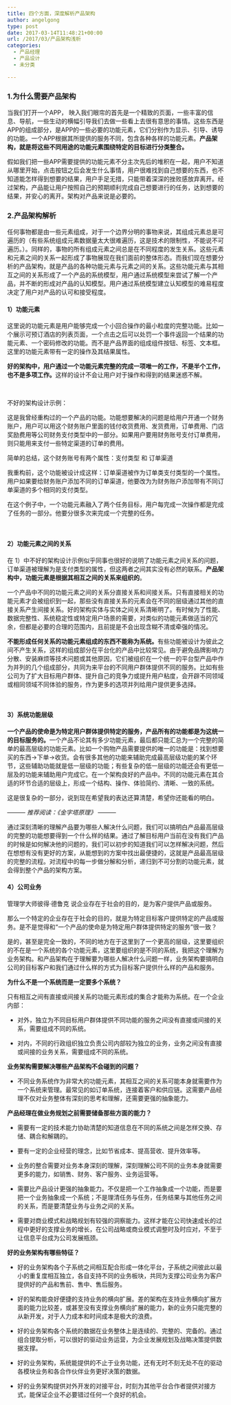 ```yaml
---
title: 四个方面，深度解析产品架构
author: angelgong
type: post
date: 2017-03-14T11:48:21+00:00
url: /2017/03/产品架构浅析
categories:
  - 产品经理
  - 产品设计
  - 未分类

---
```

<h3 cid="c5" mdtype="heading">
  1.为什么需要产品架构<br />
</h3>

<p cid="c7" mdtype="paragraph">
  当我们打开一个APP， 映入我们眼帘的首先是一个精致的页面，一些丰富的信息、导航，一些生动的横幅引导我们去做一些看上去很有意思的事情。这些东西是APP的组成部分，是APP的一些必要的功能元素，它们分别作为显示、引导、诱导的功能。一个APP根据其所提供的服务不同，包含各种各样的功能元素。<strong>产品架构，就是将这些不同用途的功能元素围绕特定的目标进行分类整合。</strong>
</p>

<p cid="c9" mdtype="paragraph">
  假如我们把一些APP需要提供的功能元素不分主次先后的堆积在一起，用户不知道从哪里开始，点击按钮之后会发生什么事情，用户很难找到自己想要的东西，也不知道能怎样得到想要的结果，用户手足无措，只能带着深深的挫败感放弃离开。经过架构，产品能让用户按照自己的预期顺利完成自己想要进行的任务，达到想要的结果，并安心的离开。架构对产品来说是必要的。
</p>

<h3 cid="c11" mdtype="heading">
  2.产品架构解析<br />
</h3>

<p cid="c12" mdtype="paragraph">
  任何事物都是由一些元素组成，对于一个边界分明的事物来说，其组成元素总是可遍历的（有些系统组成元素数据量太大很难遍历，这是技术的限制性，不能说不可遍历。）。同样的，事物的所有组成元素之间总是在不同程度的发生关系。这些元素和元素之间的关系一起形成了事物展现在我们面前的整体形态。而我们现在想要分析的产品架构，就是产品的各种功能元素与元素之间的关系。这些功能元素与其相互之间的关系形成了一个产品的系统模型，用户通过系统模型来尝试了解一个产品，并不断的形成对产品的认知模型。用户通过系统模型建立认知模型的难易程度决定了用户对产品的认可和接受程度。
</p>

<h4 cid="c14" mdtype="heading">
  1）功能元素<br />
</h4>

<p cid="c15" mdtype="paragraph">
  这里说的功能元素是用户能够完成一个小回合操作的最小粒度的完整功能。比如一个展示可预订酒店的列表页面，一个点击之后可以处罚一个事件返回一个结果的功能元素、一个密码修改的功能。而不是产品界面的组成组件按钮、标签、文本框。这里的功能元素带有一定的操作及其结果属性。
</p>

<p cid="c17" mdtype="paragraph">
  <strong>好的架构中，用户通过一个功能元素完整的完成一项唯一的工作，不是半个工作，也不是多项工作。</strong>这样的设计不会让用户对于操作和得到的结果迷惑不解。
</p>

<p cid="c19" mdtype="paragraph">
  &nbsp;
</p>

<p cid="c21" mdtype="paragraph">
  不好的架构设计示例：
</p>

<p cid="c23" mdtype="paragraph">
  这是我曾经重构过的一个产品的功能。功能想要解决的问题是给用户开通一个财务账户，用户可以用这个财务账户里面的钱付收货费用、发货费用，订单费用、门店奖励费用等公司财务支付类型中的一部分。如果用户要用财务账号支付订单费用，则只能用来支付一些特定渠道的订单的费用。
</p>

<p cid="c25" mdtype="paragraph">
  简单的总结，这个财务账号有两个属性：支付类型 和 订单渠道
</p>

<p cid="c27" mdtype="paragraph">
  <a href="GIF89a? ?  ????   !?   ,    ?  ?????????ڋ?޼???H?扦?ʶ???L???????? ?Ģ??L*?̦? ?J?Ԫ???j?ܮ???????N????? ?????????????(8HXhx????????)9IYiy???????? *:JZj*???ʱ????JK[+;Q?J˓?ыj??+\l|?p????? ? ? ]?m] 2??]??͒= ?k?N?^>N1n<br /> oK??N1𮯌???=$?L?k?>~??%?Q???|?&?&#8221;3 ?t ?p?FzG?8??ǌ????/U?t???;?&&#8221;?yR?͟9=V? t&B?ۊ2??m?P??,???tVV???JÚ4(ΰ1?ܺt?L?:56???ٴW_ĤwmKS<br /> |?k0lW?=?????^??/??m???? ?V)^?%7????W?R?????Fk&ʔ*?n?+?Y??ɹa??ۻt^?UG?????,??M??㺴?#?Wwp?ϩ??~???$???A9?u???+?~?????7????(???g??}??G?y6??\{?%?????w`n^??{?E&#8217;փFxak????!????Z?a?Ǩ$?\?(??&#8221;??? 6?vV?3?(???(?? ?(`?#????I?ds@??c?ɢ? ??b?SvP%/?x&#8221;?(9ݗ??Y?Q^i%?]g}L?&?ZbX$??5?&#8221;?z? ??~?f?&?|sJi???&#8217;???v疖>??2G:t?_?I??l>??|???^??B???*i??%9??6:랯ښe????8?n?k????h?? +??n?l?&#8211;J+??~<br /> ?z+?w?B<br /> l???6.??:趼?w??6M?????Y?e??*?????w?j????j?o??f?#â?k&#8221;??F;???BLg??:U???<br /> ?0?k1? cJ1?<br /> 7<2~??,?'??2?????Ö?q??<D̦???? O+pC?Ό?L?Z?m7S???5?ڱ?7???Pw?/?!#?p?SS?4?g[?O??̴3n??3?2??+?q?ݮXK?M??^6ЊV]??T;m??I?͸??w???m?O y?E???|+[M??S?㖛?7???[x?`r {??+????M?h?~??ޡ??????.ݻ? ?g??V?????x?Α?<??~x????<?+/?v??????#q~Ƽ???????v??i/x??p{?????ى;o??x?{???=F?/x?#???��???K?Zj?5???}? L???zhO?k??W<?|??^q??AAaz??![X@T?~?????.??????H??)а???!9?C?ЄF|tT8?H?y ????=???n?2??X,?!p?ɋ?P0w??Ue6M?D??qOd??У?$Nznl?H<??G̣?Ƙ?E6??e???hI?5?d)4$????K?1}v?[&%I?-^L?~?????A??|A;d?`9?:R/?Fs?u?= ??????0c?F?˕?r(?H??R?Q\&???c????ˤ*99M?mS????#??KT?????%?H?Kh?r}^d?<s??`R?_?<?=e)Lvr/?Y???)H??s????7Ki???????C'6INPH;(>GY?}?ҡ?L&#8217;CE$????&%:???ɣ&M???yRo???ND)31??3??4?L?ES???[?hC?YSe???A???l??f? G?RR??Ԕ攤B?(!)??dz??KU&#8217; C????lj7??O????]?A?<br /> F??U?b?+0????Trb?]?ճ?5?/E?>jL��2=?N}?ػBU??m??#???????-?O?? ???kd????F4????j?׭???,D<br /> ֵ¶?O??&#8221;eg[ȱ?V??=nP?{\?ȶ????o?5B?z?L?,^'{A?jW??u?u???????%jj?+_?????|??+??8?-?{O?_ײŶ?%衜^??????jK??X?楢W?;??^x???Y^?E??F???]es?;??n????LA|SZ2???m??Q,?c??;v?b%????8???y??B????pp????JyȺ???? ?$+tʘ???ѻD??Ȋ????LA)?y?Lq???RCw?ҭ???d.cx?~n??)??D+zьn??<br /> ?HKzҔ???/??LkzӜ?<br /> ?P?zԤ.??O??T?zլn??_<br /> ?X?zִ???o??\?z׼<br /> ?`{??.?????d+{??n???<br /> ?hK{?Ԯ?????lk{???<br /> ?p?{??.??ύ?t?[?V?p? ?U?-?&#8217;?s?<]$ӹ?Z?w??9??F?+{p}??9??4??k????C????ww2??k<,f?S??9???5?o??F??????dMʛ?U???-?z?\????W??rx??.,?3>f>?|?oN???:?B/=???.h?<?(??w~???????S??+?2?ang?=????)????^,?g>???=?j??ۤ>Κ???<br /> w{؃??>?=?QW???.??3]???n??.y$*????!?9??ŧ??4M?wK?g????s?fֿk??:R.??Y^??k??ճ??Fv3lowܫ????k??s??1?&#8221;?}$??S????v???wrJ????qԟA???~?y?{z<br /> ???o?????????C??O?dp?&#8217;??&#8217;reF~??~ {?7x????v??}?G?Vf??&#8217;spƁ̷|??s??v??w&#8221;8??}??~(X?l?z?E}?~N &XQhg????Â?W1XU??QA8|?G?wƃ9?C?׃0?Q??I???ǀ??LG(?.?gW?r??RN؂mF???Ox?&#8217;}???Ex~؅V???FbX????8???\(BD8U?wr?W?????W??U?Uv?fX?{??}x?F F?$?VȇU0?Bք????@??4????׆??c<br /> H??htԉ?}???Y ?????x?!e?~?Zr؊E43???Z??,?t?(U??????h?????zXW uw?8yrWq2?y[?Dx??XX\?x? 6??H??G?-??u??5Wv?(??8q??I ro׌l~???h?z?y ?p?8?2??޸??ȍ?Q?(??u???|?t?g^<br /> i??7??xD???>X??* ????9?)?S???H??&#8217;?)(??g?g??Ē#y?? ?ychG59?????Ȍ4w?W@???????(?R?<br /> 9? ??H?&#8217;??Ը~??V??׍_i???cJ??&????w)??@???H????W?i??H|L??}I?j??????J~??^8?3 ?H閇yK?h?ff?F???8?w?S>9??IbO?=?4?)?Hx??ɗ? ?????ɕb ?o?????H??Иn??a?????Nu??ٚ???Y???��??ٔ????h????W???~?y??????X?3????????X??˩??ə?????wu?)YR??c??&#8217;鋺Y??i?K??Ɏ?ɖ?????6gu??????7F?s???ٙ??j?????y??i??Ic?I??C?h???? ??ɡܙ????<br /> ??ig&?  e*ꟓ??T??@*?$??dx?0z???????Z??Y???`?=??Sʙ????9]$ ??)?��s8Ea?)?#??η?l?Nڠ?e?Dj??t?L??N٦ ??c??U١?i????:<br /> ?z??1ԧ??J??]:?rz?G??i?g??|y???????u?衤?yoIy?ٞx<br /> ??yYyyk??븧???4zx3j??z?cIg:<br /> ?????wu?X?(???)?ט?Y????N???פ,کÊ??zs?????\?:??ѕ1٫?J????誆ז?ʓ??ފ??5??z?/Z?/٣d<br /> ??ٛ����ʭt???Ɛ???%???g躤?ʏ ??{? ???ڒ? k???????;J????`?J?k?Lj???t?:?wi??z?&g?[y?;C?n=????A+?CK?Ek?G??I??KX˴M??O?Q+?SK?Uk?W??Y??[˵]??_?a+?cK?ek?g??i??k˶m??o?q+?sK?uk?w??y??{˷}????+???  ;&#8221;><img alt="" class="alignnone size-medium wp-image-520" height="259" src="https://angel.owent.net/wp-content/uploads/2017/03/8552097D-A0BA-423E-A2D7-41035BCE753D-300x259.png" width="300" srcset="https://angel.owent.net/wp-content/uploads/2017/03/8552097D-A0BA-423E-A2D7-41035BCE753D-300x259.png 300w, https://angel.owent.net/wp-content/uploads/2017/03/8552097D-A0BA-423E-A2D7-41035BCE753D.png 471w" sizes="(max-width: 300px) 100vw, 300px" /></a>
</p>

<p cid="c29" mdtype="paragraph">
  我重构前，这个功能被设计成这样：订单渠道被作为订单类支付类型的一个属性。用户如果要给财务账户添加不同的订单渠道，他要改为为财务账户添加带有不同订单渠道的多个相同的支付类型。
</p>

<p cid="c33" mdtype="paragraph">
  在这个例子中，一个功能元素融入了两个任务目标，用户每完成一次操作都是完成了任务的一部分。他要分很多次来完成一个完整的任务。
</p>

<p cid="c35" mdtype="paragraph">
  &nbsp;
</p>

<h4 cid="c37" mdtype="heading">
  2）功能元素之间的关系<br />
</h4>

<p cid="c38" mdtype="paragraph">
  在 1）中不好的架构设计示例似乎同事也很好的说明了功能元素之间关系的问题，订单渠道被理解为是支付类型的属性，但这两者之间其实没有必然的联系。<strong>产品架构中，功能元素是根据其相互之间的关系来组织的</strong>。
</p>

<p cid="c40" mdtype="paragraph">
  一个产品中不同的功能元素之间的关系分直接关系和间接关系。只有直接相关的功能元素才会被组织到一起，那些没有直接关系的元素会在不同的层级通过其他的直接关系产生间接关系。好的架构实体与实体之间关系清晰明了。有时候为了性能、数据完整性、系统稳定性或特定用户场景的需要，对类似的功能元素做适当的冗余，但都是必要的合理的范围内，且前提是不会出现含糊不清或牵强的情况。
</p>

<p cid="c42" mdtype="paragraph">
  <strong>不能形成任何关系的功能元素组成的东西不能称为系统。</strong>有些功能被设计为彼此之间不产生关系，这样的组成部分在平台化的产品中比较常见。由于避免品牌影响力分散、安装麻烦等技术问题或其他原因，它们被组织在一个统一的平台型产品中作为并列的几个组成部分，共同为来平台的不同用户群体提供不同的服务。比如有些公司为了扩大目标用户群体、提升自己的竞争力或提升用户粘度，会开辟不同领域或相同领域不同体验的服务，作为更多的选项并列给用户提供更多选择。
</p>

<p cid="c44" mdtype="paragraph">
  &nbsp;
</p>

<h4 cid="c46" mdtype="heading">
  3）系统功能层级<br />
</h4>

<p cid="c47" mdtype="paragraph">
  <strong>一个产品的使命是为特定用户群体提供特定的服务，产品所有的功能都是为这统一的目标服务的。</strong>一个产品不论其有多少功能元素，最后都只能汇总为一个完整的简单的最高层级的功能元素。比如一个购物产品需要提供的唯一的功能是：找到想要买的东西->下单->收货。会有很多其他的功能来辅助完成最高层级功能的某个环节，这些辅助功能就是低一层级的功能；有些复杂的低一层级的功能还会有更低一层及的功能来辅助用户完成它。在一个架构良好的产品中。不同的功能元素在其合适的环节合适的层级上，形成一个结构、操作、体验简约、清晰、一致的系统。
</p>

<p cid="c49" mdtype="paragraph">
  这是很复杂的一部分，说到现在希望我的表达还算清楚，希望你还能看的明白。
</p>

<p cid="c51" mdtype="paragraph">
  &mdash;&mdash;&mdash; <em>推荐阅读：《金字塔原理》</em> &mdash;&mdash;&mdash;
</p>

<p cid="c53" mdtype="paragraph">
  通过深刻清晰的理解产品要为哪些人解决什么问题，我们可以搞明白产品最高层级的完整的功能想要得到一个什么样的结果。通过了解目标用户当前在没有我们产品的时候是如何解决他的问题的，我们可以初步的知道我们可以怎样解决问题，然后在想想有没有更好的方案，从能想到的方案中找出最便捷的，这就是产品最高层级的完整的流程。对流程中的每一步做分解和分析，递归到不可分割的功能元素，就会得到整个产品的架构方案。
</p>

<h4 cid="c57" mdtype="heading">
  4）公司业务<br />
</h4>

<p cid="c58" mdtype="paragraph">
  管理学大师彼得&middot;德鲁克 说企业存在于社会的目的，是为客户提供产品或服务。
</p>

<p cid="c60" mdtype="paragraph">
  那么一个特定的企业存在于社会的目的，就是为特定目标客户提供特定的产品或服务。是不是觉得和&ldquo;一个产品的使命是为特定用户群体提供特定的服务&rdquo;很一致？
</p>

<p cid="c62" mdtype="paragraph">
  是的，甚至是完全一致的，不同的地方在于这里到了一个更高的层级，这里要组织的不在是一个系统的各个功能元素，这里要组织的是不同的系统，我把这个理解为业务架构。和产品架构在于理解要为哪些人解决什么问题一样，业务架构要搞明白公司的目标客户和我们通过什么样的方式为目标客户提供什么样的产品和服务。
</p>

<p cid="c64" mdtype="paragraph">
  <strong>为什么不是一个系统而是一定要多个系统？</strong>
</p>

<p cid="c66" mdtype="paragraph">
  只有相互之间有直接或间接关系的功能元素形成的集合才能称为系统。在一个企业内部：
</p>

<ul cid="c68" data-mark="-" mdtype="list">
  <li cid="c69" mdtype="list_item">
    <p cid="c70" mdtype="paragraph">
      对外，独立为不同目标用户群体提供不同功能的服务之间没有直接或间接的关系，需要组成不同的系统。
    </p>
  </li>
  
  <li cid="c72" mdtype="list_item">
    <p cid="c73" mdtype="paragraph">
      对内，不同的行政组织独立负责公司内部较为独立的业务，业务之间没有直接或间接的业务关系，需要组成不同的系统。
    </p>
  </li>
</ul>

<p cid="c75" mdtype="paragraph">
  <strong>业务架构需要解决哪些产品架构不会碰到的问题？</strong>
</p>

<ul cid="c77" data-mark="-" mdtype="list">
  <li cid="c78" mdtype="list_item">
    <p cid="c79" mdtype="paragraph">
      不同业务系统作为非常大的功能元素，其相互之间的关系可能本身就需要作为一个系统来管理。最常见的如订单系统，连接着客户和供应链。这需要产品经理不仅对业务整体有深刻的思考和理解，还需要更强的抽象能力。
    </p>
  </li>
</ul>

<p cid="c81" mdtype="paragraph">
  <strong>产品经理在做业务规划之前需要储备那些方面的能力？</strong>
</p>

<ul cid="c83" data-mark="-" mdtype="list">
  <li cid="c84" mdtype="list_item">
    <p cid="c85" mdtype="paragraph">
      需要有一定的技术能力协助清楚的知道信息在不同的系统之间是怎样交换、存储、耦合和解耦的。
    </p>
  </li>
  
  <li cid="c87" mdtype="list_item">
    <p cid="c88" mdtype="paragraph">
      要有一定的企业经营的理念，比如节省成本、提高营收、提升效率等。
    </p>
  </li>
  
  <li cid="c90" mdtype="list_item">
    <p cid="c91" mdtype="paragraph">
      业务的整合需要对业务本身深刻的理解，深刻理解公司不同的业务本身就需要更多的能力，如销售、财务、客户服务、业务运营等。
    </p>
  </li>
  
  <li cid="c93" mdtype="list_item">
    <p cid="c94" mdtype="paragraph">
      需要比产品设计更强的抽象能力。不仅是把一个工作抽象成一个功能，而是要把一个业务抽象成一个系统；不是理清任务与任务，任务结果与其他任务之间的关系，而是要清楚业务与业务之间的关系。
    </p>
  </li>
  
  <li cid="c93" mdtype="list_item">
    <p cid="c94" mdtype="paragraph">
      需要对商业模式和战略规划有较强的洞察能力。这样才能在公司快速成长的过程中更好的支撑业务的增长，在公司战略或商业模式调整时及时应对，不至于让信息平台成为公司发展瓶颈。
    </p>
  </li>
</ul>

<p cid="c96" mdtype="paragraph">
  <strong>好的业务架构有哪些特征？</strong>
</p>

<ul cid="c98" data-mark="-" mdtype="list">
  <li cid="c99" mdtype="list_item">
    <p cid="c100" mdtype="paragraph">
      好的业务架构各个子系统之间相互配合形成一体化平台，子系统之间彼此以最小的重复度相互独立，各自支持不同的业务板块，共同为支撑公司业务为客户提供好的产品和售前、售中、售后服务。
    </p>
  </li>
  
  <li cid="c102" mdtype="list_item">
    <p cid="c103" mdtype="paragraph">
      好的架构能良好便捷的支持业务的横向扩展。差的架构在支持业务横向扩展方面的能力比较差，或甚至没有支撑业务横向扩展的能力，新的业务只能完整的从新开发，对于人力成本和时间成本是极大的浪费。
    </p>
  </li>
  
  <li cid="c105" mdtype="list_item">
    <p cid="c106" mdtype="paragraph">
      好的业务架构各个系统的数据在业务整体上是连续的、完整的、完备的。通过组合提取分析，可以很好的驱动业务运营，为企业发展规划及战略决策提供数据支撑。
    </p>
  </li>
  
  <li cid="c108" mdtype="list_item">
    <p cid="c109" mdtype="paragraph">
      好的业务架构，系统能提供的不止于业务功能，还有无时不刻无处不在的驱动各模块业务和各合作伙伴业务更好决策的数据。
    </p>
  </li>
  
  <li cid="c111" mdtype="list_item">
    <p cid="c112" mdtype="paragraph">
      好的业务架构提供对外开发的对接平台，时刻为其他平台合作者提供对接方式，能保证企业不必要错过任何一个良好的机会。
    </p>
  </li>
</ul>
